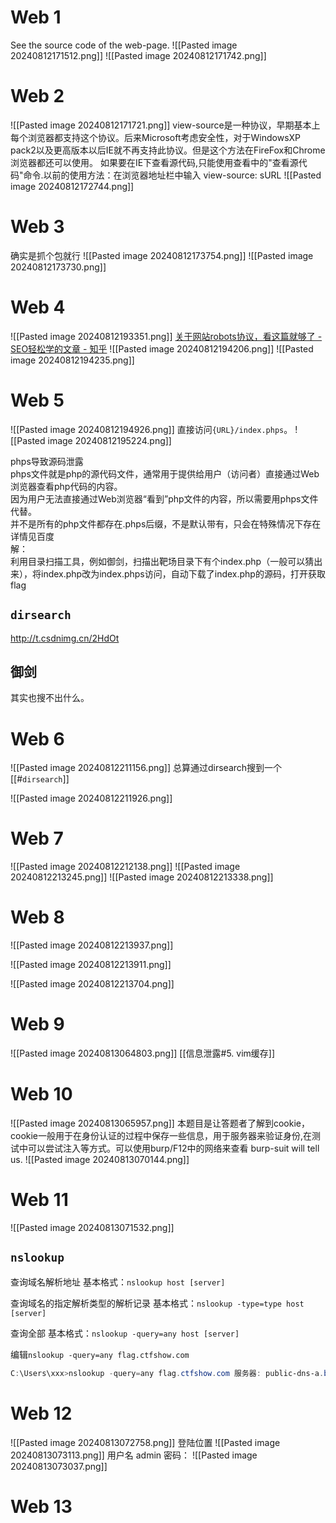 # Web 1
See the source code of the web-page.
![[Pasted image 20240812171512.png]]
![[Pasted image 20240812171742.png]]
# Web 2
![[Pasted image 20240812171721.png]]
view-source是一种协议，早期基本上每个浏览器都支持这个协议。后来Microsoft考虑安全性，对于WindowsXP pack2以及更高版本以后IE就不再支持此协议。但是这个方法在FireFox和Chrome浏览器都还可以使用。 如果要在IE下查看源代码,只能使用查看中的"查看源代码"命令.以前的使用方法：在浏览器地址栏中输入 view-source: sURL
![[Pasted image 20240812172744.png]]
# Web 3
确实是抓个包就行
![[Pasted image 20240812173754.png]]
![[Pasted image 20240812173730.png]]
# Web 4
![[Pasted image 20240812193351.png]]
[关于网站robots协议，看这篇就够了 - SEO轻松学的文章 - 知乎](https://zhuanlan.zhihu.com/p/342575122)
![[Pasted image 20240812194206.png]]
![[Pasted image 20240812194235.png]]
# Web 5
![[Pasted image 20240812194926.png]]
直接访问`{URL}/index.phps`。
![[Pasted image 20240812195224.png]]

phps导致源码泄露  
phps文件就是php的源代码文件，通常用于提供给用户（访问者）直接通过Web浏览器查看php代码的内容。  
因为用户无法直接通过Web浏览器“看到”php文件的内容，所以需要用phps文件代替。  
并不是所有的php文件都存在.phps后缀，不是默认带有，只会在特殊情况下存在  
详情见百度  
解：  
利用目录扫描工具，例如御剑，扫描出靶场目录下有个index.php（一般可以猜出来），将index.php改为index.phps访问，自动下载了index.php的源码，打开获取flag
## `dirsearch`
http://t.csdnimg.cn/2HdOt
## 御剑
其实也搜不出什么。
# Web 6
![[Pasted image 20240812211156.png]]
总算通过dirsearch搜到一个[[#`dirsearch`]]

![[Pasted image 20240812211926.png]]
# Web 7
![[Pasted image 20240812212138.png]]
![[Pasted image 20240812213245.png]]
![[Pasted image 20240812213338.png]]
# Web 8
![[Pasted image 20240812213937.png]]

![[Pasted image 20240812213911.png]]

![[Pasted image 20240812213704.png]]
# Web 9
![[Pasted image 20240813064803.png]]
[[信息泄露#5. vim缓存]]
# Web 10
![[Pasted image 20240813065957.png]]
本题目是让答题者了解到cookie，cookie一般用于在身份认证的过程中保存一些信息，用于服务器来验证身份,在测试中可以尝试注入等方式。可以使用burp/F12中的网络来查看
burp-suit will tell us.
![[Pasted image 20240813070144.png]]

# Web 11

![[Pasted image 20240813071532.png]]

## `nslookup`
查询域名解析地址 基本格式：`nslookup host [server]`

查询域名的指定解析类型的解析记录 基本格式：`nslookup -type=type host [server]`

查询全部 基本格式：`nslookup -query=any host [server]`

编辑`nslookup -query=any flag.ctfshow.com`
```Powershell
C:\Users\xxx>nslookup -query=any flag.ctfshow.com 服务器: public-dns-a.baidu.com Address: 180.76.76.76 非权威应答: flag.ctfshow.com text = "flag{just_seesee}"
```

# Web 12
![[Pasted image 20240813072758.png]]
登陆位置
![[Pasted image 20240813073113.png]]
用户名
admin
密码：
![[Pasted image 20240813073037.png]]
# Web 13
